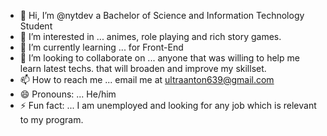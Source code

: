 - 👋 Hi, I’m @nytdev a Bachelor of Science and Information Technology Student
- 👀 I’m interested in ... animes, role playing and rich story games.
- 🌱 I’m currently learning ... for Front-End
- 💞️ I’m looking to collaborate on ... anyone that was willing to help me learn latest techs. that will broaden and improve my skillset.
- 📫 How to reach me ... email me at ultraanton639@gmail.com
- 😄 Pronouns: ... He/him
- ⚡ Fun fact: ... I am unemployed and looking for any job which is relevant to my program.

<!---
nytdev/nytdev is a ✨ special ✨ repository because its `README.md` (this file) appears on your GitHub profile.
You can click the Preview link to take a look at your changes.
--->

